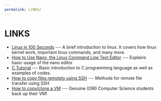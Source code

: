 ```yaml
---
permalink: LINKS/
---
```


# LINKS

* [Linux in 100 Seconds](https://www.youtube.com/watch?v=rrB13utjYV4) --- 
A brief introduction to linux. 
It covers how linux kernel work, important linux commands, and many more.
* [How to Use Nano, the Linux Command Line Text Editor](https://linuxize.com/post/how-to-use-nano-text-editor/) --- Explains basic usage of the nano editor
* [C Tutorial](https://www.w3schools.com/c/c_intro.php?external_link=true) --- Basic introduction to C programming language as well as examples of codes.
* [How to copy files remotely using SSH](https://www.simplified.guide/ssh/copy-file) --- Methods for remote file transfer using SSH
* [How to copy/clone a VM](https://forums.virtualbox.org/viewtopic.php?p=245067) --- Genuine (ORI) Computer Science students back up their VM!
